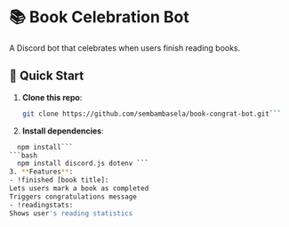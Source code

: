 # 📚 Book Celebration Bot

A Discord bot that celebrates when users finish reading books.

## 🚀 Quick Start
1. **Clone this repo**:
   ```bash
   git clone https://github.com/sembambasela/book-congrat-bot.git```
2. **Install dependencies**:
  ```bash
    npm install```
  ```bash
    npm install discord.js dotenv ```
3. **Features**:
- !finished [book title]: 
Lets users mark a book as completed
Triggers congratulations message
- !readingstats: 
Shows user's reading statistics
